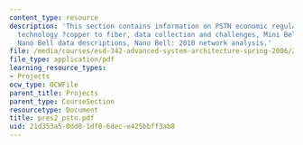 ```yaml
---
content_type: resource
description: 'This section contains information on PSTN economic regulation (US),
  technology ?copper to fiber, data collection and challenges, Mini Bell network,
  Nano Bell data descriptions, Nano Bell: 2010 network analysis.'
file: /media/courses/esd-342-advanced-system-architecture-spring-2006/21d353a50dd01df06dece425bbff3ab8_pres2_pstn.pdf
file_type: application/pdf
learning_resource_types:
- Projects
ocw_type: OCWFile
parent_title: Projects
parent_type: CourseSection
resourcetype: Document
title: pres2_pstn.pdf
uid: 21d353a5-0dd0-1df0-6dec-e425bbff3ab8
---
```

